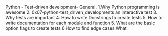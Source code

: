 Python - Test-driven development- General. 1.Why Python programming is awesome 2. 0x07-python-test_driven_developments an interactive test 3. Why tests are important 4. How to write Docstrings to create tests 5. How to write documentation for each module and function 5. What are the basic option flags to create tests 6.How to find edge cases What
